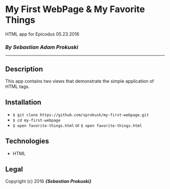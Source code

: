 # My First WebPage & My Favorite Things

HTML app for Epicodus 05.23.2016
### _By Sebastian Adam Prokuski_

***

## Description
This app contains two views that demonstrate the simple application of HTML tags.

## Installation

* `$ git clone https://github.com/sprokusk/my-first-webpage.git`
* `$ cd my-first-webpage`
* `$ open favorite-things.html` or `$ open favorite-things.html`

## Technologies
* HTML

## Legal
Copyright (c) 2016 **_{Sebastian Prokuski}_**
